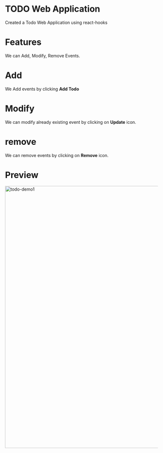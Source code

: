 # TODO Web Application
  
  Created a Todo Web Application using react-hooks
  
 # Features
  
   We can Add, Modify, Remove Events. 
   
   # Add 
   We Add events by clicking **Add Todo**
   
   # Modify
   We can modify already existing event by clicking on **Update** icon. 
   
   # remove 
   We can remove events by clicking on **Remove** icon.
 
# Preview 

<img width="860" alt="todo-demo1" src="https://user-images.githubusercontent.com/83816376/162510891-9c70e978-cb61-447d-9fc0-8350191589f8.png">
